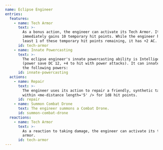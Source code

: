 ```yaml
---
name: Eclipse Engineer
entries:
  features:
    - name: Tech Armor
      text: >-
        As a bonus action, the engineer can activate its Tech Armor. It
        immediately gains 10 temporary hit points. While the engineer has at
        least 1 of these temporary hit points remaining, it has +2 AC.
      id: tech-armor
    - name: Innate Powercasting
      text: >-
        The eclipse engineer's innate powercasting ability is Intelligence
        (power save DC 12, +4 to hit with power attacks). It can innately cast
        the following powers:
      id: innate-powercasting
  actions:
    - name: Repair
      text: >-
        The engineer uses its action to repair a friendly, synthetic target
        within <me-distance length='5' /> for 1d8 hit points.
      id: repair
    - name: Summon Combat Drone
      text: The engineer summons a Combat Drone.
      id: summon-combat-drone
  reactions:
    - name: Tech Armor
      text: >-
        As a reaction to taking damage, the engineer can activate its tech
        armor.
      id: tech-armor
---
```

